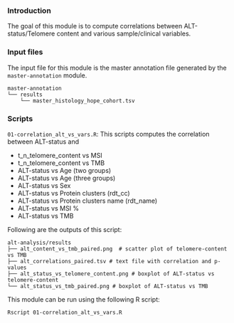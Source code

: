 
### Introduction

The goal of this module is to compute correlations between ALT-status/Telomere content and various sample/clinical variables. 

### Input files 

The input file for this module is the master annotation file generated by the `master-annotation` module. 

```
master-annotation
└── results
    └── master_histology_hope_cohort.tsv
```

### Scripts

`01-correlation_alt_vs_vars.R`: This scripts computes the correlation between ALT-status and 

 - t_n_telomere_content vs MSI 
 - t_n_telomere_content vs TMB 
 - ALT-status vs Age (two groups) 
 - ALT-status vs Age (three groups) 
 - ALT-status vs Sex
 - ALT-status vs Protein clusters (rdt_cc) 
 - ALT-status vs Protein clusters name (rdt_name)
 - ALT-status vs MSI %
 - ALT-status vs TMB

Following are the outputs of this script:
```
alt-analysis/results
├── alt_content_vs_tmb_paired.png  # scatter plot of telomere-content vs TMB
├── alt_correlations_paired.tsv # text file with correlation and p-values
├── alt_status_vs_telomere_content.png # boxplot of ALT-status vs telomere-content
└── alt_status_vs_tmb_paired.png # boxplot of ALT-status vs TMB
```

This module can be run using the following R script:

```
Rscript 01-correlation_alt_vs_vars.R
```
